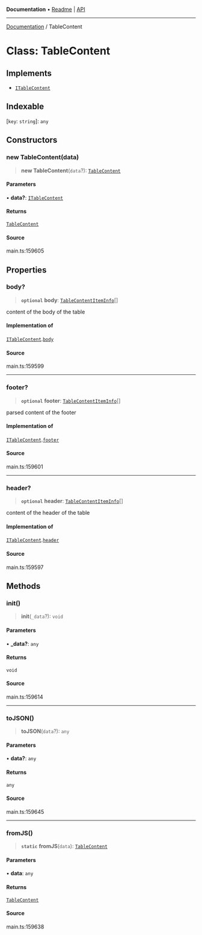 **Documentation** • [Readme](../README.md) \| [API](../globals.md)

***

[Documentation](../README.md) / TableContent

# Class: TableContent

## Implements

- [`ITableContent`](../interfaces/ITableContent.md)

## Indexable

 \[`key`: `string`\]: `any`

## Constructors

### new TableContent(data)

> **new TableContent**(`data`?): [`TableContent`](TableContent.md)

#### Parameters

• **data?**: [`ITableContent`](../interfaces/ITableContent.md)

#### Returns

[`TableContent`](TableContent.md)

#### Source

main.ts:159605

## Properties

### body?

> **`optional`** **body**: [`TableContentItemInfo`](TableContentItemInfo.md)[]

content of the body of the table

#### Implementation of

[`ITableContent`](../interfaces/ITableContent.md).[`body`](../interfaces/ITableContent.md#body)

#### Source

main.ts:159599

***

### footer?

> **`optional`** **footer**: [`TableContentItemInfo`](TableContentItemInfo.md)[]

parsed content of the footer

#### Implementation of

[`ITableContent`](../interfaces/ITableContent.md).[`footer`](../interfaces/ITableContent.md#footer)

#### Source

main.ts:159601

***

### header?

> **`optional`** **header**: [`TableContentItemInfo`](TableContentItemInfo.md)[]

content of the header of the table

#### Implementation of

[`ITableContent`](../interfaces/ITableContent.md).[`header`](../interfaces/ITableContent.md#header)

#### Source

main.ts:159597

## Methods

### init()

> **init**(`_data`?): `void`

#### Parameters

• **\_data?**: `any`

#### Returns

`void`

#### Source

main.ts:159614

***

### toJSON()

> **toJSON**(`data`?): `any`

#### Parameters

• **data?**: `any`

#### Returns

`any`

#### Source

main.ts:159645

***

### fromJS()

> **`static`** **fromJS**(`data`): [`TableContent`](TableContent.md)

#### Parameters

• **data**: `any`

#### Returns

[`TableContent`](TableContent.md)

#### Source

main.ts:159638
